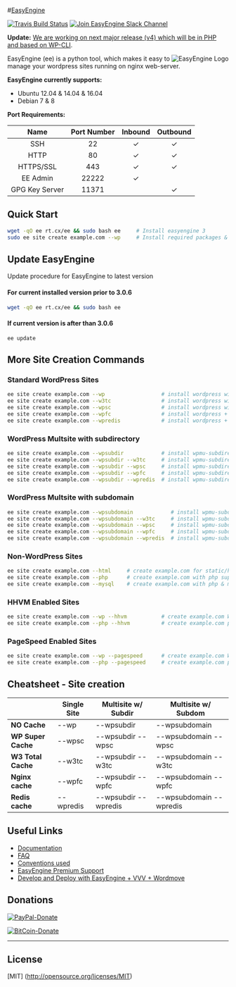 #[EasyEngine](https://easyengine.io/)

[![Travis Build Status](https://travis-ci.org/EasyEngine/easyengine.svg)](https://travis-ci.org/EasyEngine/easyengine) [![Join EasyEngine Slack Channel](http://slack.easyengine.io/badge.svg)](http://slack.easyengine.io/)

**Update:** [We are working on next major release (v4) which will be in PHP and based on WP-CLI](https://easyengine.io/blog/easyengine-v4-development-begins/).

<img src="https://d3qt5vpr7p9rgn.cloudfront.net/wp-content/uploads/2013/08/easy-engine-logo-2-RS1-240x184.png" alt="EasyEngine Logo" align="right" />

EasyEngine (ee) is a python tool, which makes it easy to manage your wordpress sites running on nginx web-server.

**EasyEngine currently supports:**

- Ubuntu 12.04 & 14.04 & 16.04
- Debian 7 & 8

**Port Requirements:**

| Name  | Port Number | Inbound | Outbound  |
|:-----:|:-----------:|:-------:|:---------:|
|SSH    |22           | ✓       |✓          |
|HTTP    |80           | ✓       |✓          |
|HTTPS/SSL    |443           | ✓       |✓          |
|EE Admin    |22222           | ✓       |          |
|GPG Key Server    |11371           |        |✓          |

## Quick Start

```bash
wget -qO ee rt.cx/ee && sudo bash ee     # Install easyengine 3
sudo ee site create example.com --wp     # Install required packages & setup WordPress on example.com
```

## Update EasyEngine


Update procedure for EasyEngine to latest version

#### For current installed version prior to 3.0.6
```bash
wget -qO ee rt.cx/ee && sudo bash ee

```
#### If current version is after than 3.0.6
```
ee update
```

## More Site Creation Commands

### Standard WordPress Sites

```bash
ee site create example.com --wp                  # install wordpress without any page caching
ee site create example.com --w3tc                # install wordpress with w3-total-cache plugin
ee site create example.com --wpsc                # install wordpress with wp-super-cache plugin
ee site create example.com --wpfc                # install wordpress + nginx fastcgi_cache
ee site create example.com --wpredis             # install wordpress + nginx redis_cache
```

### WordPress Multsite with subdirectory

```bash
ee site create example.com --wpsubdir            # install wpmu-subdirectory without any page caching
ee site create example.com --wpsubdir --w3tc     # install wpmu-subdirectory with w3-total-cache plugin
ee site create example.com --wpsubdir --wpsc     # install wpmu-subdirectory with wp-super-cache plugin
ee site create example.com --wpsubdir --wpfc     # install wpmu-subdirectory + nginx fastcgi_cache
ee site create example.com --wpsubdir --wpredis  # install wpmu-subdirectory + nginx redis_cache
```

### WordPress Multsite with subdomain

```bash
ee site create example.com --wpsubdomain            # install wpmu-subdomain without any page caching
ee site create example.com --wpsubdomain --w3tc     # install wpmu-subdomain with w3-total-cache plugin
ee site create example.com --wpsubdomain --wpsc     # install wpmu-subdomain with wp-super-cache plugin
ee site create example.com --wpsubdomain --wpfc     # install wpmu-subdomain + nginx fastcgi_cache
ee site create example.com --wpsubdomain --wpredis  # install wpmu-subdomain + nginx redis_cache
```

### Non-WordPress Sites
```bash
ee site create example.com --html     # create example.com for static/html sites
ee site create example.com --php      # create example.com with php support
ee site create example.com --mysql    # create example.com with php & mysql support
```

### HHVM Enabled Sites
```bash
ee site create example.com --wp --hhvm           # create example.com WordPress site with HHVM support
ee site create example.com --php --hhvm          # create example.com php site with HHVM support
```

### PageSpeed Enabled Sites
```bash
ee site create example.com --wp --pagespeed      # create example.com WordPress site with PageSpeed support
ee site create example.com --php --pagespeed     # create example.com php site with PageSpeed support
```

## Cheatsheet - Site creation


|                    |  Single Site  | 	Multisite w/ Subdir  |	Multisite w/ Subdom     |
|--------------------|---------------|-----------------------|--------------------------|
| **NO Cache**       |  --wp         |	--wpsubdir           |	--wpsubdomain           |
| **WP Super Cache** |	--wpsc       |	--wpsubdir --wpsc    |  --wpsubdomain --wpsc    |
| **W3 Total Cache** |  --w3tc       |	--wpsubdir --w3tc    |  --wpsubdomain --w3tc    |
| **Nginx cache**    |  --wpfc       |  --wpsubdir --wpfc    |  --wpsubdomain --wpfc    |
| **Redis cache**    |  --wpredis    |  --wpsubdir --wpredis |  --wpsubdomain --wpredis |

## Useful Links
- [Documentation](http://docs.rtcamp.com/easyengine/)
- [FAQ](http://docs.rtcamp.com/easyengine/faq.html)
- [Conventions used](http://rtcamp.com/wordpress-nginx/tutorials/conventions/)
- [EasyEngine Premium Support](https://rtcamp.com/products/easyengine-premium-support/)
- [Develop and Deploy with EasyEngine + VVV + Wordmove](https://github.com/joeguilmette/ee-vvv-wordmove)

## Donations

[![PayPal-Donate](https://cloud.githubusercontent.com/assets/4115/5297691/c7b50292-7bd7-11e4-987b-2dc21069e756.png)](https://rtcamp.com/donate/?project=easyengine)

[![BitCoin-Donate](https://bitpay.com/img/donate-button.svg)](https://bitpay.com/417008/donate)

---

## License
[MIT] (http://opensource.org/licenses/MIT)
